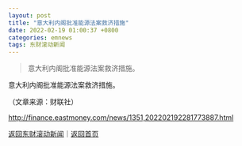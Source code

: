 ```yaml
---
layout: post
title: "意大利内阁批准能源法案救济措施"
date: 2022-02-19 01:00:37 +0800
categories: emnews
tags: 东财滚动新闻
---
```

> 意大利内阁批准能源法案救济措施。

<p>意大利内阁批准能源法案救济措施。</p><p class="em_media">（文章来源：财联社）</p>

<http://finance.eastmoney.com/news/1351,202202192281773887.html>

[返回东财滚动新闻](//finews.withounder.com/emnews/)｜[返回首页](//finews.withounder.com/)